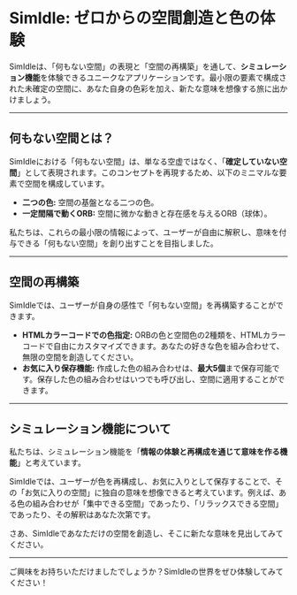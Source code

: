 # SimIdle: ゼロからの空間創造と色の体験

SimIdleは、「何もない空間」の表現と「空間の再構築」を通して、**シミュレーション機能**を体験できるユニークなアプリケーションです。最小限の要素で構成された未確定の空間に、あなた自身の色彩を加え、新たな意味を想像する旅に出かけましょう。

---

## 何もない空間とは？

SimIdleにおける「何もない空間」は、単なる空虚ではなく、「**確定していない空間**」として表現されます。このコンセプトを再現するため、以下のミニマルな要素で空間を構成しています。

* **二つの色:** 空間の基盤となる二つの色。
* **一定間隔で動くORB:** 空間に微かな動きと存在感を与えるORB（球体）。

私たちは、これらの最小限の情報によって、ユーザーが自由に解釈し、意味を付与できる「何もない空間」を創り出すことを目指しました。

---

## 空間の再構築

SimIdleでは、ユーザーが自身の感性で「何もない空間」を再構築することができます。

* **HTMLカラーコードでの色指定:** ORBの色と空間色の2種類を、HTMLカラーコードで自由にカスタマイズできます。あなたの好きな色を組み合わせて、無限の空間を創造してください。
* **お気に入り保存機能:** 作成した色の組み合わせは、**最大5個**まで保存可能です。保存した色の組み合わせはいつでも呼び出し、空間に適用することができます。

---

## シミュレーション機能について

私たちは、シミュレーション機能を「**情報の体験と再構成を通じて意味を作る機能**」と考えています。

SimIdleでは、ユーザーが色を再構成し、お気に入りとして保存することで、その「お気に入りの空間」に独自の意味を想像できると考えています。例えば、ある色の組み合わせが「集中できる空間」であったり、「リラックスできる空間」であったり、その解釈はあなた次第です。

さあ、SimIdleであなただけの空間を創造し、そこに新たな意味を見出してみてください。

---

ご興味をお持ちいただけましたでしょうか？SimIdleの世界をぜひ体験してみてください！
